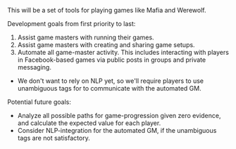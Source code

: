 This will be a set of tools for playing games like Mafia and Werewolf.

Development goals from first priority to last:

1. Assist game masters with running their games.
2. Assist game masters with creating and sharing game setups.
3. Automate all game-master activity. This includes interacting with players in Facebook-based games via public posts in groups and private messaging.
  * We don't want to rely on NLP yet, so we'll require players to use unambiguous tags for to communicate with the automated GM.

Potential future goals:

* Analyze all possible paths for game-progression given zero evidence, and calculate the expected value for each player.
* Consider NLP-integration for the automated GM, if the unambiguous tags are not satisfactory.
